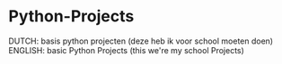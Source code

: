 # Python-Projects
DUTCH: basis python projecten (deze heb ik voor school moeten doen)
ENGLISH: basic Python Projects (this we're my school Projects)
